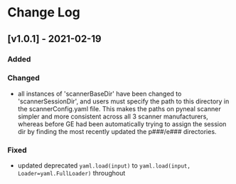 # Change Log

## [v1.0.1] - 2021-02-19

### Added

### Changed

- all instances of 'scannerBaseDir' have been changed to 'scannerSessionDir', and users must specify the path to this directory in the scannerConfig.yaml file. This makes the paths on pyneal scanner simpler and more consistent across all 3 scanner manufacturers, whereas before GE had been automatically trying to assign the session dir by finding the most recently updated the p###/e### directories.

### Fixed

- updated deprecated `yaml.load(input)` to `yaml.load(input, Loader=yaml.FullLoader)` throughout
